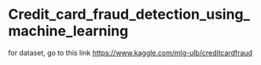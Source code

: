 # Credit_card_fraud_detection_using_machine_learning

for dataset, go to this link
 https://www.kaggle.com/mlg-ulb/creditcardfraud
